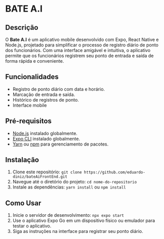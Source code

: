 # BATE A.I



## Descrição

O **Bate A.I** é um aplicativo mobile desenvolvido com Expo, React Native e Node.js, projetado para simplificar o processo de registro diário de ponto dos funcionários. Com uma interface amigável e intuitiva, o aplicativo permite que os funcionários registrem seu ponto de entrada e saída de forma rápida e conveniente.

## Funcionalidades

- Registro de ponto diário com data e horário.
- Marcação de entrada e saída.
- Histórico de registros de ponto.
- Interface mobile



## Pré-requisitos

- [Node.js](https://nodejs.org/) instalado globalmente.
- [Expo CLI](https://docs.expo.dev/get-started/installation/) instalado globalmente.
- [Yarn](https://classic.yarnpkg.com/) ou [npm](https://www.npmjs.com/) para gerenciamento de pacotes.

## Instalação

1. Clone este repositório: `git clone https://github.com/eduardo-diniz/bateAiFrontEnd.git`
2. Navegue até o diretório do projeto: `cd nome-do-repositorio`
3. Instale as dependências: `yarn install` ou `npm install`

## Como Usar

1. Inicie o servidor de desenvolvimento: `npx expo start`
2. Use o aplicativo Expo Go em um dispositivo físico ou emulador para testar o aplicativo.
3. Siga as instruções na interface para registrar seu ponto diário.

